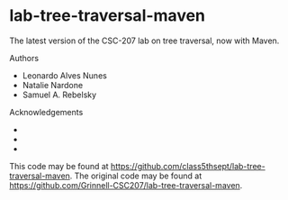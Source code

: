 # lab-tree-traversal-maven

The latest version of the CSC-207 lab on tree traversal, now with Maven.

Authors

* Leonardo Alves Nunes
* Natalie Nardone
* Samuel A. Rebelsky

Acknowledgements

*
*
*

This code may be found at <https://github.com/class5thsept/lab-tree-traversal-maven>. The original code may be found at <https://github.com/Grinnell-CSC207/lab-tree-traversal-maven>.
